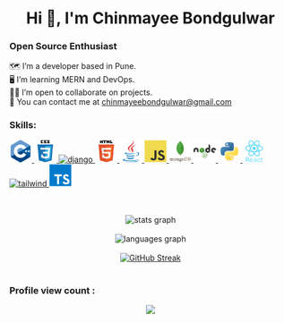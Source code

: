 <h1 align="center">Hi 👋, I'm Chinmayee Bondgulwar</h1>
<h3 align="left">Open Source Enthusiast</h3>


🗺️ I’m a developer based in Pune.<br>🖥️ I’m learning MERN and DevOps.<br>👨‍💻 I’m open to collaborate on projects. <br> 📧 You can contact me at [chinmayeebondgulwar@gmail.com](chinmayeebondgulwar@gmail.com)




<h3 align="left">Skills:</h3>
<p align="left"> <a href="https://www.w3schools.com/cpp/" target="_blank" rel="noreferrer"> <img src="https://raw.githubusercontent.com/devicons/devicon/master/icons/cplusplus/cplusplus-original.svg" alt="cplusplus" width="40" height="40"/> </a> <a href="https://www.w3schools.com/css/" target="_blank" rel="noreferrer"> <img src="https://raw.githubusercontent.com/devicons/devicon/master/icons/css3/css3-original-wordmark.svg" alt="css3" width="40" height="40"/> </a> <a href="https://www.djangoproject.com/" target="_blank" rel="noreferrer"> <img src="https://cdn.worldvectorlogo.com/logos/django.svg" alt="django" width="40" height="40"/> </a> <a href="https://www.w3.org/html/" target="_blank" rel="noreferrer"> <img src="https://raw.githubusercontent.com/devicons/devicon/master/icons/html5/html5-original-wordmark.svg" alt="html5" width="40" height="40"/> </a> <a href="https://www.java.com" target="_blank" rel="noreferrer"> <img src="https://raw.githubusercontent.com/devicons/devicon/master/icons/java/java-original.svg" alt="java" width="40" height="40"/> </a> <a href="https://developer.mozilla.org/en-US/docs/Web/JavaScript" target="_blank" rel="noreferrer"> <img src="https://raw.githubusercontent.com/devicons/devicon/master/icons/javascript/javascript-original.svg" alt="javascript" width="40" height="40"/> </a> <a href="https://www.mongodb.com/" target="_blank" rel="noreferrer"> <img src="https://raw.githubusercontent.com/devicons/devicon/master/icons/mongodb/mongodb-original-wordmark.svg" alt="mongodb" width="40" height="40"/> </a> <a href="https://nodejs.org" target="_blank" rel="noreferrer"> <img src="https://raw.githubusercontent.com/devicons/devicon/master/icons/nodejs/nodejs-original-wordmark.svg" alt="nodejs" width="40" height="40"/> </a> <a href="https://www.python.org" target="_blank" rel="noreferrer"> <img src="https://raw.githubusercontent.com/devicons/devicon/master/icons/python/python-original.svg" alt="python" width="40" height="40"/> </a> <a href="https://reactjs.org/" target="_blank" rel="noreferrer"> <img src="https://raw.githubusercontent.com/devicons/devicon/master/icons/react/react-original-wordmark.svg" alt="react" width="40" height="40"/> </a> <a href="https://tailwindcss.com/" target="_blank" rel="noreferrer"> <img src="https://www.vectorlogo.zone/logos/tailwindcss/tailwindcss-icon.svg" alt="tailwind" width="40" height="40"/> </a> <a href="https://www.typescriptlang.org/" target="_blank" rel="noreferrer"> <img src="https://raw.githubusercontent.com/devicons/devicon/master/icons/typescript/typescript-original.svg" alt="typescript" width="40" height="40"/> </a> </p>

<br>
<br>





<div align="center">
  <img src="https://github-readme-stats.vercel.app/api?username=Chinmayee2524&hide_title=false&hide_rank=false&show_icons=true&include_all_commits=true&count_private=true&disable_animations=false&theme=dark&locale=en&hide_border=true&order=1" width="500" height="195" alt="stats graph"  />
  <br> 
  <br>
  <img src="https://github-readme-stats.vercel.app/api/top-langs?username=Chinmayee2524&locale=en&hide_title=false&layout=compact&card_width=500&langs_count=5&theme=dark&hide_border=true&order=2" height="195" alt="languages graph"  />
  <br>
  <br>
<a href="https://git.io/streak-stats"><img src="https://streak-stats.demolab.com?user=Chinmayee2524&theme=dark&hide_border=true" alt="GitHub Streak" /></a>
  <br>
  <br>
  
</div>


###
<div align="center">
  <h3 align="left">Profile view count :  </h3>
  <img src="https://profile-counter.glitch.me/Chinmayee2524/count.svg?"  />
</div>

###


